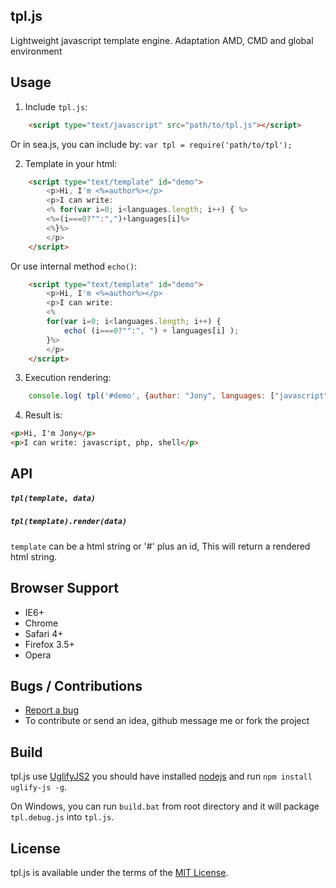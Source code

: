 ## tpl.js
Lightweight javascript template engine. Adaptation AMD, CMD and global environment

## Usage

1. Include `tpl.js`:
``` html
    <script type="text/javascript" src="path/to/tpl.js"></script>
```
Or in sea.js, you can include by: `var tpl = require('path/to/tpl');`


2. Template in your html:
``` html
    <script type="text/template" id="demo">
        <p>Hi, I'm <%=author%></p>
        <p>I can write:
        <% for(var i=0; i<languages.length; i++) { %>
        <%=(i===0?"":",")+languages[i]%>
        <%}%>
        </p>
    </script>
```
Or use internal method `echo()`:
``` html
    <script type="text/template" id="demo">
        <p>Hi, I'm <%=author%></p>
        <p>I can write:
        <% 
        for(var i=0; i<languages.length; i++) { 
            echo( (i===0?"":", ") + languages[i] );
        }%>
        </p>
    </script>
```
    

3. Execution rendering:
``` js
    console.log( tpl('#demo', {author: "Jony", languages: ["javascript", "php", "shell"]}) );
```

4. Result is:
``` html
<p>Hi, I'm Jony</p>
<p>I can write: javascript, php, shell</p>
```

## API
##### `tpl(template, data)`
##### `tpl(template).render(data)`
`template` can be a html string or '#' plus an id,
This will return a rendered html string.
    

## Browser Support

  * IE6+
  * Chrome
  * Safari 4+
  * Firefox 3.5+
  * Opera

## Bugs / Contributions
- [Report a bug](https://github.com/niceue/tpl.js/issues)
- To contribute or send an idea, github message me or fork the project

## Build
tpl.js use [UglifyJS2](https://github.com/mishoo/UglifyJS) 
you should have installed [nodejs](nodejs.org) and run `npm install uglify-js -g`.

On Windows, you can run `build.bat` from root directory and it will package `tpl.debug.js` into `tpl.js`.

  
## License

tpl.js is available under the terms of the [MIT License](https://github.com/niceue/tpl.js/blob/master/LICENSE.txt).
